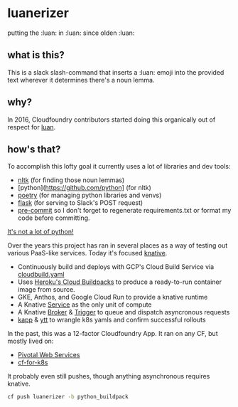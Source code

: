 # luanerizer
putting the :luan: in :luan: since olden :luan:

## what is this?

This is a slack slash-command that inserts a :luan: emoji into the provided text
wherever it determines there's a noun lemma.

## why?

In 2016, Cloudfoundry contributors started doing this organically out of respect for [luan](https://github.com/luan).

## how's that?

To accomplish this lofty goal it currently uses a lot of libraries and dev tools:
- [nltk](https://github.com/nltk/nltk) (for finding those noun lemmas)
- [python](https://github.com/python] (for nltk)
- [poetry](https://github.com/python-poetry/poetry) (for managing python
  libraries and venvs)
- [flask](https://github.com/pallets/flask) (for serving to Slack's POST request)
- [pre-commit](https://pre-commit.com/) so I don't forget to regenerate
  requirements.txt or format my code before committing.

[It's not a lot of python!](app.py)

Over the years this project has ran in several places as a way of testing out
various PaaS-like services. Today it's focused [knative](https://knative.dev/).
- Continuously build and deploys with GCP's Cloud Build Service via [cloudbuild.yaml](cloudbuild.yaml)
- Uses [Heroku's Cloud Buildpacks](https://index.docker.io/r/heroku/buildpacks)
  to produce a ready-to-run container image from source.
- GKE, Anthos, and Google Cloud Run to provide a knative runtime
- A Knative [Service](config/ksvc.yaml) as the only unit of compute
- A Knative [Broker](config/broker.yaml) & [Trigger](config/trigger.yaml) to
  queue and dispatch asyncronous requests
- [kapp](https://get-kapp.io/) & [ytt](https://get-ytt.io/) to wrangle k8s yamls and confirm successful rollouts

In the past, this was a 12-factor Cloudfoundry App. It ran on any CF, but mostly
lived on:
- [Pivotal Web Services](https://run.pivotal.io)
- [cf-for-k8s](https://github.com/cloudfoundry/cf-for-k8s)

It probably even still pushes, though anything asynchronous requires knative.
```bash
cf push luanerizer -b python_buildpack
```
